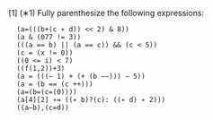 [1] (∗1) Fully parenthesize the following expressions:

      (a=(((b+(c ∗ d)) << 2) & 8))
      (a & (077 != 3))
      (((a == b) || (a == c)) && (c < 5))
      (c = (x != 0))
      ((0 <= i) < 7)
      ((f(1,2))+3)
      (a = (((− 1) + (+ (b −−))) − 5))
      (a = (b == (c ++)))
      (a=(b=(c=(0))))
      (a[4][2] ∗= ((∗ b)?(c): ((∗ d) ∗ 2)))
      ((a−b),(c=d))
